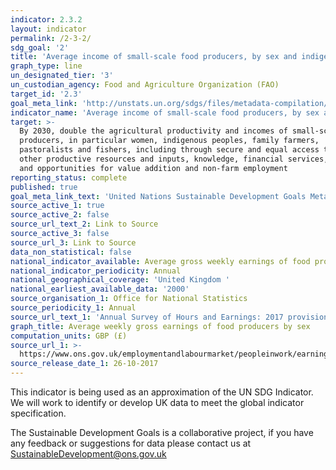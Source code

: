 ```yaml
---
indicator: 2.3.2
layout: indicator
permalink: /2-3-2/
sdg_goal: '2'
title: 'Average income of small-scale food producers, by sex and indigenous status'
graph_type: line
un_designated_tier: '3'
un_custodian_agency: Food and Agriculture Organization (FAO)
target_id: '2.3'
goal_meta_link: 'http://unstats.un.org/sdgs/files/metadata-compilation/Metadata-Goal-2.pdf'
indicator_name: 'Average income of small-scale food producers, by sex and indigenous status'
target: >-
  By 2030, double the agricultural productivity and incomes of small-scale food
  producers, in particular women, indigenous peoples, family farmers,
  pastoralists and fishers, including through secure and equal access to land,
  other productive resources and inputs, knowledge, financial services, markets
  and opportunities for value addition and non-farm employment
reporting_status: complete
published: true
goal_meta_link_text: 'United Nations Sustainable Development Goals Metadata: Goal 2'
source_active_1: true
source_active_2: false
source_url_text_2: Link to Source
source_active_3: false
source_url_3: Link to Source
data_non_statistical: false
national_indicator_available: Average gross weekly earnings of food producers
national_indicator_periodicity: Annual
national_geographical_coverage: 'United Kingdom '
national_earliest_available_data: '2000'
source_organisation_1: Office for National Statistics
source_periodicity_1: Annual
source_url_text_1: 'Annual Survey of Hours and Earnings: 2017 provisional and 2016 revised results'
graph_title: Average weekly gross earnings of food producers by sex
computation_units: GBP (£)
source_url_1: >-
  https://www.ons.gov.uk/employmentandlabourmarket/peopleinwork/earningsandworkinghours/bulletins/annualsurveyofhoursandearnings/2017provisionaland2016revisedresults
source_release_date_1: 26-10-2017
---
```

This indicator is being used as an approximation of the UN SDG Indicator. We will work to identify or develop UK data to meet the global indicator specification. 

The Sustainable Development Goals is a collaborative project, if you have any feedback or suggestions for data please contact us at <SustainableDevelopment@ons.gov.uk>  
